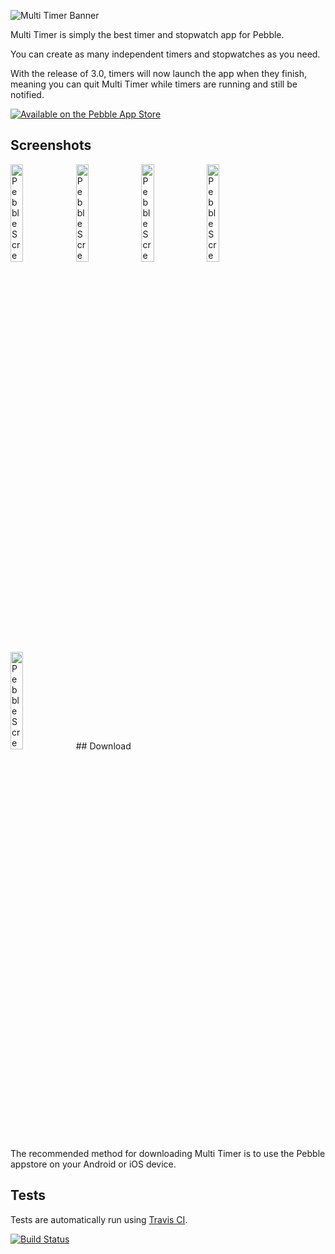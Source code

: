 ![Multi Timer Banner](https://raw.githubusercontent.com/smallstoneapps/multi-timer/master/marketing/banner_03.png)

Multi Timer is simply the best timer and stopwatch app for Pebble.

You can create as many independent timers and stopwatches as you need.

With the release of 3.0, timers will now launch the app when they finish, meaning you can quit Multi Timer while timers are running and still be notified.

[![Available on the Pebble App Store](http://pblweb.com/badge/52d30a1d19412b4d84000025/black/medium/)][1]

## Screenshots

<img src="https://raw.githubusercontent.com/smallstoneapps/multi-timer/master/marketing/screenshots/3.0/multi-timer_3.0_01.png" width="20%" alt="Pebble Screenshot #1" />
<img src="https://raw.githubusercontent.com/smallstoneapps/multi-timer/master/marketing/screenshots/3.0/multi-timer_3.0_02.png" width="20%" alt="Pebble Screenshot #2" />
<img src="https://raw.githubusercontent.com/smallstoneapps/multi-timer/master/marketing/screenshots/3.0/multi-timer_3.0_03.png" width="20%" alt="Pebble Screenshot #3" />
<img src="https://raw.githubusercontent.com/smallstoneapps/multi-timer/master/marketing/screenshots/3.0/multi-timer_3.0_04.png" width="20%" alt="Pebble Screenshot #4" />
<img src="https://raw.githubusercontent.com/smallstoneapps/multi-timer/master/marketing/screenshots/3.0/multi-timer_3.0_05.png" width="20%" alt="Pebble Screenshot #5" />
## Download

The recommended method for downloading Multi Timer is to use the Pebble appstore on your Android or iOS device.

## Tests

Tests are automatically run using [Travis CI][2].

[![Build Status](https://travis-ci.org/smallstoneapps/multi-timer.png?branch=master)][3]

[1]: https://apps.getpebble.com/applications/52d30a1d19412b4d84000025
[2]: https://travis-ci.org/
[3]: https://travis-ci.org/smallstoneapps/multi-timer/
